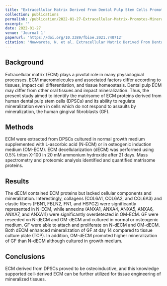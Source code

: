 ```yaml
---
title: "Extracellular Matrix Derived From Dental Pulp Stem Cells Promotes Mineralization"
collection: publications
permalink: /publication/2022-01-27-Extracellular-Matrix-Promotes-Mineralization
excerpt: ''
date: 2022-01-27
venue: 'Journal 1'
paperurl: 'https://doi.org/10.3389/fbioe.2021.740712'
citation: 'Nowwarote, N. et al. Extracellular Matrix Derived From Dental Pulp Stem Cells Promotes Mineralization. Frontiers in Bioengineering and Biotechnology 9, (2022), https://doi.org/10.3389/fbioe.2021.740712.'
---
```


## Background

Extracellular matrix (ECM) plays a pivotal role in many physiological processes. ECM macromolecules and associated factors differ according to tissues, impact cell differentiation, and tissue homeostasis. Dental pulp ECM may differ from other oral tissues and impact mineralization. Thus, the present study aimed to identify the matrisome of ECM proteins derived from human dental pulp stem cells (DPSCs) and its ability to regulate mineralization even in cells which do not respond to assaults by mineralization, the human gingival fibroblasts (GF).

## Methods

ECM were extracted from DPSCs cultured in normal growth medium supplemented with L-ascorbic acid (N-ECM) or in osteogenic induction medium (OM-ECM). ECM decellularization (dECM) was performed using 0.5% triton X-100 in 20 mM ammonium hydroxide after 21 days. Mass spectrometry and proteomic analysis identified and quantified matrisome proteins.

## Results

The dECM contained ECM proteins but lacked cellular components and mineralization. Interestingly, collagens (COL6A1, COL6A2, and COL6A3) and elastic fibers (FBN1, FBLN2, FN1, and HSPG2) were significantly represented in N-ECM, while annexins (ANXA1, ANXA4, ANXA5, ANXA6, ANXA7, and ANXA11) were significantly overdetected in OM-ECM. GF were reseeded on N-dECM and OM-dECM and cultured in normal or osteogenic medium. GF were able to attach and proliferate on N-dECM and OM-dECM. Both dECM enhanced mineralization of GF at day 14 compared to tissue culture plate (TCP). In addition, OM-dECM promoted higher mineralization of GF than N-dECM although cultured in growth medium.

## Conclusions

ECM derived from DPSCs proved to be osteoinductive, and this knowledge supported cell-derived ECM can be further utilized for tissue engineering of mineralized tissues.
